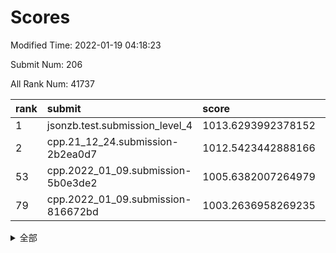 # Scores

Modified Time: 2022-01-19 04:18:23

Submit Num: 206

All Rank Num: 41737

| rank |               submit               |       score        |       sigma        | pk_num |
| :--- | :--------------------------------- | :----------------- | :----------------- | :----- |
| 1    | jsonzb.test.submission_level_4     | 1013.6293992378152 | 0.8377572750842903 | 733    |
| 2    | cpp.21_12_24.submission-2b2ea0d7   | 1012.5423442888166 | 0.7969136606307877 | 813    |
| 53   | cpp.2022_01_09.submission-5b0e3de2 | 1005.6382007264979 | 0.739676789852889  | 813    |
| 79   | cpp.2022_01_09.submission-816672bd | 1003.2636958269235 | 0.717466568345942  | 812    |


<details>
<summary>全部</summary>

| rank |                 submit                 |       score        |       sigma        | pk_num |
| :--- | :------------------------------------- | :----------------- | :----------------- | :----- |
| 1    | jsonzb.test.submission_level_4         | 1013.6293992378152 | 0.8377572750842903 | 733    |
| 2    | cpp.21_12_24.submission-2b2ea0d7       | 1012.5423442888166 | 0.7969136606307877 | 813    |
| 3    | gobigger.level_3.submission_level_3_34 | 1011.8248318071345 | 0.7781928728634457 | 815    |
| 4    | gobigger.level_3.submission_level_3_49 | 1011.5155424022129 | 0.7551159184342787 | 808    |
| 5    | gobigger.level_3.submission_level_3_41 | 1011.3094545523518 | 0.7688340429094094 | 811    |
| 6    | gobigger.level_3.submission_level_3_17 | 1011.0593337544674 | 0.7509361170518833 | 811    |
| 7    | gobigger.level_3.submission_level_3_3  | 1010.9798446081932 | 0.7572893321718053 | 813    |
| 8    | gobigger.level_3.submission_level_3_36 | 1010.9769569794937 | 0.7848918600500177 | 811    |
| 9    | gobigger.level_3.submission_level_3_13 | 1010.9502823152725 | 0.7598010202533666 | 809    |
| 10   | gobigger.level_3.submission_level_3_16 | 1010.8507818497881 | 0.7765790356965636 | 810    |
| 11   | gobigger.level_3.submission_level_3_31 | 1010.7526491919033 | 0.7581589810649461 | 807    |
| 12   | gobigger.level_3.submission_level_3_1  | 1010.6050127301633 | 0.7561288888282021 | 809    |
| 13   | gobigger.level_3.submission_level_3_7  | 1010.5750268885124 | 0.7514685062750105 | 812    |
| 14   | gobigger.level_3.submission_level_3_0  | 1010.5727253458333 | 0.7668427004214884 | 815    |
| 15   | gobigger.level_3.submission_level_3_2  | 1010.4702853542558 | 0.7362879437537844 | 815    |
| 16   | gobigger.level_3.submission_level_3_28 | 1010.4691211191309 | 0.754345876647589  | 811    |
| 17   | gobigger.level_3.submission_level_3_45 | 1010.4532879224244 | 0.750857616919561  | 812    |
| 18   | gobigger.level_3.submission_level_3_21 | 1010.3678274889427 | 0.7709391740554864 | 810    |
| 19   | gobigger.level_3.submission_level_3_43 | 1010.3576153728596 | 0.7727892168835718 | 813    |
| 20   | gobigger.level_3.submission_level_3_48 | 1010.3396337956355 | 0.740868843403826  | 810    |
| 21   | gobigger.level_3.submission_level_3_27 | 1010.1649095243343 | 0.7719489131902896 | 811    |
| 22   | gobigger.level_3.submission_level_3_12 | 1010.1630772348813 | 0.7569584725157364 | 809    |
| 23   | gobigger.level_3.submission_level_3_40 | 1010.0898175875135 | 0.745586163748468  | 813    |
| 24   | gobigger.level_3.submission_level_3_29 | 1010.055234896076  | 0.7499519683749208 | 810    |
| 25   | gobigger.level_3.submission_level_3_26 | 1010.0501242214324 | 0.743479043888347  | 807    |
| 26   | gobigger.level_3.submission_level_3_5  | 1010.0443277056265 | 0.7590189802309196 | 808    |
| 27   | gobigger.level_3.submission_level_3_15 | 1010.0068276584825 | 0.7223370357176677 | 812    |
| 28   | gobigger.level_3.submission_level_3_18 | 1009.9636149511819 | 0.7754612029158736 | 809    |
| 29   | gobigger.level_3.submission_level_3_8  | 1009.9319956673422 | 0.7389548718122322 | 816    |
| 30   | gobigger.level_3.submission_level_3_6  | 1009.8324854420124 | 0.7534755427943206 | 809    |
| 31   | gobigger.level_3.submission_level_3_11 | 1009.7669888504455 | 0.7407034171990523 | 806    |
| 32   | gobigger.level_3.submission_level_3_19 | 1009.7166593491835 | 0.7480461489505927 | 804    |
| 33   | gobigger.level_3.submission_level_3_32 | 1009.7068952238671 | 0.75390914619538   | 813    |
| 34   | gobigger.level_3.submission_level_3_37 | 1009.596761128188  | 0.7440085669379208 | 815    |
| 35   | gobigger.level_3.submission_level_3_22 | 1009.5045445597241 | 0.7401089498726237 | 811    |
| 36   | gobigger.level_3.submission_level_3_33 | 1009.4789662526897 | 0.7545754095437481 | 814    |
| 37   | gobigger.level_3.submission_level_3_35 | 1009.473022846858  | 0.7455726937841819 | 811    |
| 38   | gobigger.level_3.submission_level_3_20 | 1009.4602881150307 | 0.7472364034353682 | 809    |
| 39   | gobigger.level_3.submission_level_3_42 | 1009.454621486236  | 0.7379077106500288 | 812    |
| 40   | gobigger.level_3.submission_level_3_39 | 1009.4514800047017 | 0.7613501576168767 | 809    |
| 41   | gobigger.level_3.submission_level_3_38 | 1009.4144507799406 | 0.7310219895546384 | 812    |
| 42   | gobigger.level_3.submission_level_3_47 | 1009.3577331907229 | 0.736716129911019  | 812    |
| 43   | gobigger.level_3.submission_level_3_46 | 1009.2756390723576 | 0.7333963530751697 | 806    |
| 44   | gobigger.level_3.submission_level_3_30 | 1009.0398344467236 | 0.7337901052395118 | 811    |
| 45   | gobigger.level_3.submission_level_3_25 | 1008.8162230311475 | 0.759288028991229  | 807    |
| 46   | gobigger.level_3.submission_level_3_10 | 1008.5839299885617 | 0.7448147591969212 | 812    |
| 47   | gobigger.level_3.submission_level_3_24 | 1008.37675110968   | 0.7455338042437136 | 811    |
| 48   | gobigger.level_3.submission_level_3_23 | 1008.3530241032643 | 0.740889914337771  | 808    |
| 49   | gobigger.level_3.submission_level_3_4  | 1007.9838203787662 | 0.73104058706496   | 805    |
| 50   | gobigger.level_3.submission_level_3_44 | 1007.9740841930435 | 0.7331607702621826 | 809    |
| 51   | gobigger.level_3.submission_level_3_14 | 1007.8421608623811 | 0.7314358348306897 | 813    |
| 52   | gobigger.level_3.submission_level_3_9  | 1007.4952758618865 | 0.7457012843559709 | 809    |
| 53   | cpp.2022_01_09.submission-5b0e3de2     | 1005.6382007264979 | 0.739676789852889  | 813    |
| 54   | gobigger.level_1.submission_level_1_10 | 1004.3533542683397 | 0.7194514662786298 | 814    |
| 55   | gobigger.level_1.submission_level_1_49 | 1004.2993536832188 | 0.7111100053692043 | 815    |
| 56   | gobigger.level_1.submission_level_1_22 | 1004.1164416359904 | 0.7261054127543959 | 813    |
| 57   | gobigger.level_1.submission_level_1_4  | 1004.1028590242681 | 0.7240702154205786 | 811    |
| 58   | gobigger.level_1.submission_level_1_2  | 1003.9692286984717 | 0.7157530759911037 | 807    |
| 59   | gobigger.level_1.submission_level_1_0  | 1003.963791891866  | 0.7060059187150446 | 817    |
| 60   | gobigger.level_1.submission_level_1_45 | 1003.9551727932911 | 0.7209736280544072 | 812    |
| 61   | gobigger.level_1.submission_level_1_28 | 1003.8941805601556 | 0.7242090936474971 | 814    |
| 62   | gobigger.level_1.submission_level_1_21 | 1003.6959554129908 | 0.7237644862493111 | 804    |
| 63   | gobigger.level_1.submission_level_1_7  | 1003.648879785315  | 0.7266316737566006 | 811    |
| 64   | gobigger.level_1.submission_level_1_13 | 1003.5892897252546 | 0.7232702380477614 | 811    |
| 65   | gobigger.level_1.submission_level_1_5  | 1003.5737718710221 | 0.715337033158784  | 807    |
| 66   | gobigger.level_1.submission_level_1_19 | 1003.5549069872762 | 0.7209377035830782 | 812    |
| 67   | gobigger.level_1.submission_level_1_41 | 1003.521706446492  | 0.7219188462485291 | 809    |
| 68   | gobigger.level_1.submission_level_1_27 | 1003.5048603908887 | 0.7201497190674107 | 809    |
| 69   | gobigger.level_1.submission_level_1_36 | 1003.5004156480347 | 0.711369529664084  | 814    |
| 70   | gobigger.level_1.submission_level_1_3  | 1003.4866403292325 | 0.7158636643015964 | 810    |
| 71   | gobigger.level_1.submission_level_1_15 | 1003.4565388025145 | 0.7318199353554374 | 815    |
| 72   | gobigger.level_1.submission_level_1_43 | 1003.4503008246164 | 0.7253884606391853 | 810    |
| 73   | gobigger.level_1.submission_level_1_18 | 1003.4206032626689 | 0.7327814977630803 | 806    |
| 74   | gobigger.level_1.submission_level_1_9  | 1003.391034213167  | 0.7205138173188356 | 812    |
| 75   | gobigger.level_1.submission_level_1_12 | 1003.3789460647669 | 0.7086424725313026 | 814    |
| 76   | gobigger.level_1.submission_level_1_38 | 1003.3674321749471 | 0.7039308769121966 | 811    |
| 77   | gobigger.level_1.submission_level_1_24 | 1003.2966480943733 | 0.725707523186336  | 810    |
| 78   | gobigger.level_1.submission_level_1_44 | 1003.2878309038898 | 0.732031742001965  | 814    |
| 79   | cpp.2022_01_09.submission-816672bd     | 1003.2636958269235 | 0.717466568345942  | 812    |
| 80   | gobigger.level_1.submission_level_1_48 | 1003.2177321892568 | 0.7236485679687708 | 808    |
| 81   | gobigger.level_1.submission_level_1_31 | 1003.0975704588336 | 0.7195953179586911 | 809    |
| 82   | gobigger.level_1.submission_level_1_32 | 1003.0536869529932 | 0.7210277203166093 | 810    |
| 83   | gobigger.level_1.submission_level_1_34 | 1003.0264272039393 | 0.7192694259327252 | 811    |
| 84   | gobigger.level_1.submission_level_1_47 | 1003.0080977222589 | 0.7234765864908526 | 807    |
| 85   | gobigger.level_1.submission_level_1_35 | 1002.9956935071127 | 0.7133966735726891 | 810    |
| 86   | gobigger.level_1.submission_level_1_1  | 1002.9302734420229 | 0.7200721537852994 | 808    |
| 87   | gobigger.level_1.submission_level_1_8  | 1002.9141613475445 | 0.737081130701807  | 809    |
| 88   | gobigger.level_1.submission_level_1_11 | 1002.865327161829  | 0.7179652687940302 | 810    |
| 89   | gobigger.level_1.submission_level_1_46 | 1002.7940329218784 | 0.7154587576349906 | 806    |
| 90   | gobigger.level_1.submission_level_1_6  | 1002.7413291294394 | 0.7163412505948804 | 812    |
| 91   | gobigger.level_1.submission_level_1_23 | 1002.7359504548859 | 0.7069859149766506 | 815    |
| 92   | gobigger.level_1.submission_level_1_42 | 1002.7342472795677 | 0.7068409998618692 | 810    |
| 93   | gobigger.level_1.submission_level_1_26 | 1002.7276862534817 | 0.7236309787794595 | 809    |
| 94   | gobigger.level_1.submission_level_1_39 | 1002.6899381710713 | 0.7189044849961889 | 811    |
| 95   | gobigger.level_1.submission_level_1_16 | 1002.6262918925214 | 0.7267006614249785 | 813    |
| 96   | gobigger.level_1.submission_level_1_17 | 1002.6229183589309 | 0.7216461529991691 | 811    |
| 97   | gobigger.level_1.submission_level_1_29 | 1002.5665925261195 | 0.7212826274120029 | 811    |
| 98   | gobigger.level_1.submission_level_1_33 | 1002.4407882000322 | 0.7147277145587331 | 809    |
| 99   | gobigger.level_1.submission_level_1_37 | 1002.4314179043743 | 0.7204374831481145 | 811    |
| 100  | gobigger.level_1.submission_level_1_30 | 1002.0747721165416 | 0.7253845010558896 | 809    |
| 101  | gobigger.level_1.submission_level_1_20 | 1002.0538769241529 | 0.7199959496536583 | 810    |
| 102  | gobigger.level_1.submission_level_1_25 | 1002.0251733930862 | 0.7361085947907648 | 810    |
| 103  | gobigger.level_1.submission_level_1_14 | 1001.9689628391383 | 0.73275409306845   | 810    |
| 104  | gobigger.level_1.submission_level_1_40 | 1001.4822195953516 | 0.7081978825704378 | 808    |
| 105  | gobigger.random.submission_random_34   | 997.3492094320835  | 0.7206315046595092 | 811    |
| 106  | gobigger.random.submission_random_43   | 996.9312212147053  | 0.70275786867117   | 809    |
| 107  | gobigger.random.submission_random_24   | 996.9201479160452  | 0.7081176517730153 | 809    |
| 108  | gobigger.random.submission_random_8    | 996.8722191965875  | 0.6971778881783577 | 811    |
| 109  | gobigger.random.submission_random_3    | 996.841353400989   | 0.7306497563121911 | 815    |
| 110  | gobigger.random.submission_random_42   | 996.8234757005597  | 0.7235020515764962 | 812    |
| 111  | gobigger.random.submission_random_13   | 996.7590469322664  | 0.7141200493740801 | 814    |
| 112  | gobigger.random.submission_random_36   | 996.7546771244486  | 0.721135763139478  | 812    |
| 113  | gobigger.random.submission_random_25   | 996.6984762466121  | 0.7131018399883572 | 809    |
| 114  | gobigger.random.submission_random_1    | 996.6979132571923  | 0.7078622130367919 | 811    |
| 115  | gobigger.random.submission_random_12   | 996.6697468286582  | 0.7196588106716175 | 809    |
| 116  | gobigger.random.submission_random_27   | 996.6141795649398  | 0.7150963319797297 | 811    |
| 117  | gobigger.random.submission_random_10   | 996.5639308532479  | 0.7114109702407219 | 814    |
| 118  | gobigger.random.submission_random_21   | 996.4741952027508  | 0.715044107055618  | 813    |
| 119  | gobigger.random.submission_random_18   | 996.4513186893923  | 0.7178902348015506 | 812    |
| 120  | gobigger.random.submission_random_15   | 996.3773837855391  | 0.7217351882295933 | 806    |
| 121  | gobigger.random.submission_random_14   | 996.3354207639927  | 0.7137857282397632 | 816    |
| 122  | gobigger.random.submission_random_17   | 996.216413490692   | 0.7266206964767773 | 808    |
| 123  | gobigger.random.submission_random_45   | 996.1877381628245  | 0.717836747087779  | 807    |
| 124  | gobigger.random.submission_random_23   | 996.1171231729292  | 0.72255474668886   | 809    |
| 125  | gobigger.random.submission_random_39   | 996.0852738262573  | 0.7255423035764077 | 811    |
| 126  | gobigger.random.submission_random_19   | 996.0560498302434  | 0.7089087564238287 | 812    |
| 127  | gobigger.random.submission_random_47   | 996.0489763430288  | 0.7104742980210741 | 810    |
| 128  | gobigger.random.submission_random_0    | 996.0381887461483  | 0.7128669642135271 | 812    |
| 129  | gobigger.random.submission_random_31   | 996.0223537531439  | 0.7127823089493789 | 815    |
| 130  | gobigger.random.submission_random_29   | 995.9895927524374  | 0.7287416594869729 | 803    |
| 131  | gobigger.random.submission_random_46   | 995.9156644979124  | 0.7014908581206613 | 807    |
| 132  | gobigger.random.submission_random_5    | 995.8574437888566  | 0.7385688187150103 | 809    |
| 133  | gobigger.random.submission_random_44   | 995.8065179892994  | 0.7167184149593314 | 808    |
| 134  | gobigger.random.submission_random_4    | 995.7703291132957  | 0.7140393386593036 | 810    |
| 135  | gobigger.random.submission_random_16   | 995.665475954612   | 0.7133224331297883 | 816    |
| 136  | gobigger.random.submission_random_49   | 995.6646780296603  | 0.711269620872278  | 809    |
| 137  | gobigger.random.submission_random_40   | 995.5610237740452  | 0.7113494537134203 | 811    |
| 138  | gobigger.random.submission_random_6    | 995.536611780715   | 0.7220200045250523 | 812    |
| 139  | gobigger.random.submission_random_33   | 995.4997470908696  | 0.7052096423521158 | 813    |
| 140  | gobigger.random.submission_random_26   | 995.4284569284094  | 0.7078290270501008 | 813    |
| 141  | gobigger.random.submission_random_48   | 995.3941981854152  | 0.7069011267077328 | 813    |
| 142  | gobigger.random.submission_random_32   | 995.3890789271517  | 0.7429132814712369 | 809    |
| 143  | gobigger.random.submission_random_30   | 995.388189898101   | 0.721541353903824  | 811    |
| 144  | gobigger.random.submission_random_38   | 995.3678154116305  | 0.7077482456613552 | 815    |
| 145  | gobigger.random.submission_random_41   | 995.3508280985724  | 0.7227637255878999 | 815    |
| 146  | gobigger.random.submission_random_22   | 995.285506504106   | 0.7150932584913666 | 812    |
| 147  | gobigger.random.submission_random_37   | 995.0885474002966  | 0.725933522783606  | 809    |
| 148  | gobigger.random.submission_random_35   | 995.0393166790933  | 0.7245712605503968 | 811    |
| 149  | gobigger.random.submission_random_11   | 995.0034189581502  | 0.719845607312198  | 810    |
| 150  | gobigger.random.submission_random_9    | 994.9566888446968  | 0.7164004307052722 | 810    |
| 151  | gobigger.random.submission_random_28   | 994.8296730993494  | 0.7104557200397177 | 808    |
| 152  | gobigger.random.submission_random_20   | 994.8237331271589  | 0.7269367948990381 | 812    |
| 153  | gobigger.random.submission_random_2    | 994.7812013597025  | 0.7108000052247914 | 813    |
| 154  | gobigger.random.submission_random_7    | 994.7669556460406  | 0.7193108267137222 | 810    |
| 155  | gobigger.level_2.submission_level_2_45 | 994.526295299138   | 0.7344516485933015 | 812    |
| 156  | gobigger.level_2.submission_level_2_33 | 994.1345601919711  | 0.7349810265215039 | 812    |
| 157  | gobigger.level_2.submission_level_2_38 | 993.8697405930127  | 0.7372876001875374 | 812    |
| 158  | gobigger.level_2.submission_level_2_21 | 993.6983519817471  | 0.7531299863288295 | 805    |
| 159  | gobigger.level_2.submission_level_2_20 | 993.3539776135547  | 0.7414696798247838 | 812    |
| 160  | gobigger.level_2.submission_level_2_34 | 993.0431290425568  | 0.7525359366765183 | 811    |
| 161  | gobigger.level_2.submission_level_2_5  | 993.0332002748223  | 0.7331608532392037 | 814    |
| 162  | gobigger.level_2.submission_level_2_29 | 992.998787911171   | 0.7507761628110036 | 809    |
| 163  | gobigger.level_2.submission_level_2_41 | 992.9797473169706  | 0.7434627333278575 | 812    |
| 164  | gobigger.level_2.submission_level_2_25 | 992.9022400223315  | 0.7415401591498032 | 812    |
| 165  | gobigger.level_2.submission_level_2_15 | 992.876159068833   | 0.7479823591982651 | 813    |
| 166  | gobigger.level_2.submission_level_2_27 | 992.7071417229781  | 0.7378191296584025 | 813    |
| 167  | gobigger.level_2.submission_level_2_31 | 992.7011094736215  | 0.7472746897692326 | 813    |
| 168  | gobigger.level_2.submission_level_2_2  | 992.6678791004288  | 0.7527930544163196 | 806    |
| 169  | gobigger.level_2.submission_level_2_40 | 992.6242775860693  | 0.7361393524707104 | 814    |
| 170  | gobigger.level_2.submission_level_2_24 | 992.6050680078614  | 0.741604120959561  | 812    |
| 171  | gobigger.level_2.submission_level_2_0  | 992.6009769617475  | 0.7319689880637965 | 806    |
| 172  | gobigger.level_2.submission_level_2_37 | 992.5795409493905  | 0.7701695339783473 | 802    |
| 173  | gobigger.level_2.submission_level_2_17 | 992.5789697906545  | 0.7296977049833767 | 807    |
| 174  | gobigger.level_2.submission_level_2_42 | 992.5700986480903  | 0.7548320448414094 | 805    |
| 175  | gobigger.level_2.submission_level_2_4  | 992.5147197087344  | 0.749292555184797  | 809    |
| 176  | gobigger.level_2.submission_level_2_47 | 992.3871385004455  | 0.7591382911837427 | 811    |
| 177  | gobigger.level_2.submission_level_2_13 | 992.3438331501396  | 0.7475552085881563 | 811    |
| 178  | gobigger.level_2.submission_level_2_9  | 992.3121575673533  | 0.7382799131124824 | 811    |
| 179  | gobigger.level_2.submission_level_2_8  | 992.2706453384834  | 0.7381161084332633 | 815    |
| 180  | gobigger.level_2.submission_level_2_49 | 992.2140374221419  | 0.7631054983947433 | 811    |
| 181  | gobigger.level_2.submission_level_2_35 | 992.1857529158619  | 0.7639396804981003 | 811    |
| 182  | gobigger.level_2.submission_level_2_3  | 992.1832987627643  | 0.7405033605642953 | 811    |
| 183  | gobigger.level_2.submission_level_2_7  | 992.1691825267463  | 0.7574960253009737 | 809    |
| 184  | gobigger.level_2.submission_level_2_46 | 992.127298952238   | 0.7631271906412174 | 811    |
| 185  | gobigger.level_2.submission_level_2_36 | 992.0510430767808  | 0.7438820462388999 | 810    |
| 186  | gobigger.level_2.submission_level_2_44 | 991.9999218897452  | 0.7678869638661536 | 809    |
| 187  | gobigger.level_2.submission_level_2_18 | 991.8906745793554  | 0.7357717154121118 | 810    |
| 188  | gobigger.level_2.submission_level_2_32 | 991.6263010883534  | 0.7804687720661497 | 817    |
| 189  | gobigger.level_2.submission_level_2_39 | 991.5993029370219  | 0.7517975836463966 | 812    |
| 190  | gobigger.level_2.submission_level_2_43 | 991.5686581737409  | 0.7423820423623544 | 817    |
| 191  | gobigger.level_2.submission_level_2_26 | 991.5259464545816  | 0.7511888217603677 | 813    |
| 192  | gobigger.level_2.submission_level_2_12 | 991.3729068220161  | 0.7579718816183414 | 812    |
| 193  | gobigger.level_2.submission_level_2_14 | 991.347532851482   | 0.7794546952223265 | 815    |
| 194  | gobigger.level_2.submission_level_2_11 | 991.2732799550496  | 0.7471811333083144 | 815    |
| 195  | gobigger.level_2.submission_level_2_16 | 991.2211665828229  | 0.7513608385228058 | 815    |
| 196  | gobigger.level_2.submission_level_2_48 | 991.1267446295852  | 0.750399316251382  | 812    |
| 197  | gobigger.level_2.submission_level_2_6  | 990.7532718119386  | 0.7558339954313624 | 813    |
| 198  | gobigger.level_2.submission_level_2_28 | 990.7031597472529  | 0.7604076172541062 | 816    |
| 199  | gobigger.level_2.submission_level_2_1  | 990.5242711251024  | 0.7665086685809637 | 809    |
| 200  | gobigger.level_2.submission_level_2_30 | 990.4164896002827  | 0.7747553841106736 | 809    |
| 201  | gobigger.level_2.submission_level_2_10 | 990.1940247746446  | 0.7646839081933747 | 807    |
| 202  | gobigger.level_2.submission_level_2_22 | 990.0544268500388  | 0.7507737519754483 | 814    |
| 203  | gobigger.level_2.submission_level_2_19 | 989.4087175297643  | 0.770063830258488  | 812    |
| 204  | gobigger.level_2.submission_level_2_23 | 989.2630125559024  | 0.7827909890154205 | 811    |
| 205  | gobigger.none.submission_none_1        | 976.7866103432832  | 1.3487897253055492 | 803    |
| 206  | gobigger.none.submission_none_0        | 975.910908362794   | 1.4105558055232728 | 816    |

</details>
